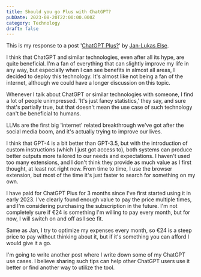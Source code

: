 ```yaml
---
title: Should you go Plus with ChatGPT?
pubDate: 2023-08-20T22:00:00.000Z
category: Technology
draft: false
---
```


This is my response to a post '[ChatGPT Plus?](https://jlelse.blog/thoughts/2023/08/chatgpt-plus)' by [Jan-Lukas Else](https://jlelse.blog/).

I think that ChatGPT and similar technologies, even after all its hype, are quite beneficial. I'm a fan of everything that can slightly improve my life in any way, but especially when I can see benefits in almost all areas, I decided to deploy this technology. It's almost like not being a fan of the internet, although we could have a longer discussion on this topic.

Whenever I talk about ChatGPT or similar technologies with someone, I find a lot of people unimpressed. 'It's just fancy statistics,' they say, and sure that's partially true, but that doesn't mean the use case of such technology can't be beneficial to humans.

LLMs are the first big 'internet' related breakthrough we've got after the social media boom, and it's actually trying to improve our lives.

I think that GPT-4 is a bit better than GPT-3.5, but with the introduction of custom instructions (which I just got access to), both systems can produce better outputs more tailored to our needs and expectations.
I haven't used too many extensions, and I don't think they provide as much value as I first thought, at least not right now. From time to time, I use the browser extension, but most of the time it's just faster to search for something on my own.

I have paid for ChatGPT Plus for 3 months since I've first started using it in early 2023. I've clearly found enough value to pay the price multiple times, and I'm considering purchasing the subscription in the future. I'm not completely sure if €24 is something I'm willing to pay every month, but for now, I will switch on and off as I see fit.

Same as Jan, I try to optimize my expenses every month, so €24 is a steep price to pay without thinking about it, but if it's something you can afford I would give it a go.

I'm going to write another post where I write down some of my ChatGPT use cases. I believe sharing such tips can help other ChatGPT users use it better or find another way to utilize the tool.
